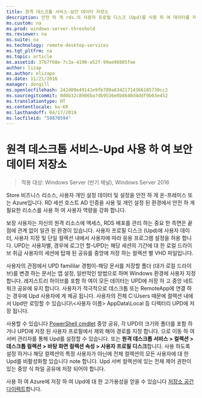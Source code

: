 ```yaml
---
title: 원격 데스크톱 서비스-보안 데이터 저장소
description: 안전 하 게 rds.의 사용자 프로필 디스크 (Upd)를 사용 하 여 데이터를 저장 하기 위한 계획 정보
ms.custom: na
ms.prod: windows-server-threshold
ms.reviewer: na
ms.suite: na
ms.technology: remote-desktop-services
ms.tgt_pltfrm: na
ms.topic: article
ms.assetid: 37b7f68e-7c3a-4190-a52f-99ae96885fae
author: lizap
ms.author: elizapo
ms.date: 11/21/2016
manager: dongill
ms.openlocfilehash: 242d09e49141e9fb789a83421714366105730cc2
ms.sourcegitcommit: 0d0b32c8986ba7db9536e0b8648d4ddf9b03e452
ms.translationtype: HT
ms.contentlocale: ko-KR
ms.lasthandoff: 04/17/2019
ms.locfileid: "59870594"
---
```

# <a name="remote-desktop-services---secure-data-storage-with-upds"></a>원격 데스크톱 서비스-Upd 사용 하 여 보안 데이터 저장소

>적용 대상: Windows Server (반기 채널), Windows Server 2016

Store 비즈니스 리소스, 사용자 개인 설정 데이터 및 설정을 안전 하 게 온-프레미스 또는 Azure입니다. RD 세션 호스트 AD 인증을 사용 및 개인 설정 된 환경에서 안전 하 게 필요한 리소스를 사용 하 여 사용자 역량을 강화 합니다. 

보장 사용자는 자신의 원격 리소스에 액세스, RDS 배포를 관리 하는 중요 한 측면은 끝점에 관계 없이 일관 된 환경이 있습니다. 사용자 프로필 디스크 (Upd)에 사용자 데이터, 사용자 지정 및 단일 컬렉션 내에서 사용자에 따라 응용 프로그램 설정을 허용 합니다. UPD는 사용자별, 경우에 로그인 할-UPD는 해당 세션의 기간에 대 한 로컬 드라이브 취급 사용자의 세션에 탑재 된 공유를 중앙에 저장 하는 컬렉션 별 VHD 파일입니다. 

사용자의 관점에서 UPD famililar 경험이-해당 문서를 저장할 폴더 (대가 로컬 드라이브)를 변경 하는 문서는 앱 설정, 일반적인 방법으로 하며 Windows 환경에 사용자 지정 합니다. 레지스트리 하이브를 포함 하 여이 모든 데이터는 UPD에 저장 하 고 중앙 네트워크 공유에 유지 합니다. 사용자가 적극적으로 데스크톱 또는 RemoteApp에 연결 하는 경우에 Upd 사용자에 게 제공 됩니다. 사용자의 전체 C:\Users 때문에 컬렉션 내에서 Upd만 로밍할 수 있습니다&#92;\<사용자 이름\> AppData\Local 등 디렉터리 UPD에 저장 됩니다.

사용할 수 있습니다 [PowerShell cmdlet](https://technet.microsoft.com/library/jj215443.aspx) 중앙 공유, 각 UPD의 크기와 폴더를 포함 하거나 UPD에 저장 된 사용자 프로필에서 제외 해야 경로를 지정 합니다. 으로 이동 하 여 서버 관리자를 통해 Upd를 설정할 수 있습니다. 또는 **원격 데스크톱 서비스 > 컬렉션 > 데스크톱 컬렉션 > 바탕 화면 컬렉션 속성 > 사용자 프로필 디스크**합니다. 사용 하도록 설정 하거나 해당 컬렉션의 특정 사용자가 아닌에 전체 컬렉션의 모든 사용자에 대 한 Upd를 비활성화할 있습니다 note 합니다. Upd 서버 컬렉션에 있는 전체 제어 권한이 있는 중앙 식 파일 공유에 저장 되어야 합니다. 

사용 하 여 Azure에 저장 하 여 Upd에 대 한 고가용성을 얻을 수 있습니다 [저장소 공간 다이렉트](rds-storage-spaces-direct-deployment.md)합니다. 
